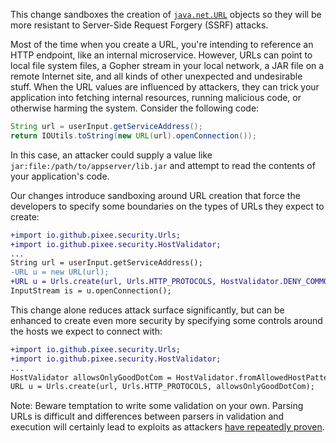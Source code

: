 This change sandboxes the creation of [`java.net.URL`](https://docs.oracle.com/en/java/javase/17/docs/api/java.base/java/net/URL.html) objects so they will be more resistant to Server-Side Request Forgery (SSRF) attacks.

Most of the time when you create a URL, you're intending to reference an HTTP endpoint, like an internal microservice. However, URLs can point to local file system files, a Gopher stream in your local network, a JAR file on a remote Internet site, and all kinds of other unexpected and undesirable stuff. When the URL values are influenced by attackers, they can trick your application into fetching internal resources, running malicious code, or otherwise harming the system. Consider the following code:

```java
String url = userInput.getServiceAddress();
return IOUtils.toString(new URL(url).openConnection());
```

In this case, an attacker could supply a value like `jar:file:/path/to/appserver/lib.jar` and attempt to read the contents of your application's code.

Our changes introduce sandboxing around URL creation that force the developers to specify some boundaries on the types of URLs they expect to create:

```diff
+import io.github.pixee.security.Urls;
+import io.github.pixee.security.HostValidator;
...
String url = userInput.getServiceAddress();
-URL u = new URL(url);
+URL u = Urls.create(url, Urls.HTTP_PROTOCOLS, HostValidator.DENY_COMMON_INFRASTRUCTURE_TARGETS);
InputStream is = u.openConnection();
```

This change alone reduces attack surface significantly, but can be enhanced to create even more security by specifying some controls around the hosts we expect to connect with:

```diff
+import io.github.pixee.security.Urls;
+import io.github.pixee.security.HostValidator;
...
HostValidator allowsOnlyGoodDotCom = HostValidator.fromAllowedHostPattern(Pattern.compile("good\\.com"));
URL u = Urls.create(url, Urls.HTTP_PROTOCOLS, allowsOnlyGoodDotCom);
```

Note: Beware temptation to write some validation on your own. Parsing URLs is difficult and differences between parsers in validation and execution will certainly lead to exploits as attackers [have repeatedly proven](https://www.blackhat.com/docs/us-17/thursday/us-17-Tsai-A-New-Era-Of-SSRF-Exploiting-URL-Parser-In-Trending-Programming-Languages.pdf).
